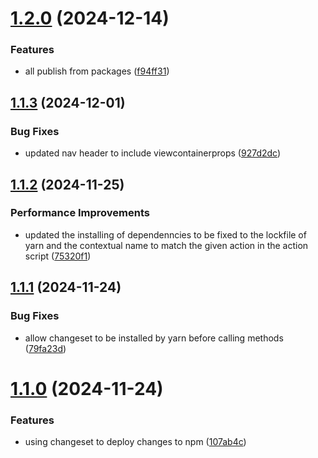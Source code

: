 # [1.2.0](https://github.com/uncoverthefuture-org/uncover-ui/compare/v1.1.3...v1.2.0) (2024-12-14)


### Features

* all publish from packages ([f94ff31](https://github.com/uncoverthefuture-org/uncover-ui/commit/f94ff31b77c6e4b56627a2c6bd863bc3868112a6))



## [1.1.3](https://github.com/uncoverthefuture-org/uncover-ui/compare/v1.1.2...v1.1.3) (2024-12-01)


### Bug Fixes

* updated nav header to include viewcontainerprops ([927d2dc](https://github.com/uncoverthefuture-org/uncover-ui/commit/927d2dcc5afada9d98b940c8112027b73e7bbd74))



## [1.1.2](https://github.com/uncoverthefuture-org/uncover-ui/compare/v1.1.1...v1.1.2) (2024-11-25)


### Performance Improvements

* updated the  installing of dependenncies to be fixed to the lockfile of yarn and the contextual name  to match the given action in the action script ([75320f1](https://github.com/uncoverthefuture-org/uncover-ui/commit/75320f1a1f6be2903a11e1d368f17956ea0b0d69))



## [1.1.1](https://github.com/uncoverthefuture-org/uncover-ui/compare/v1.1.0...v1.1.1) (2024-11-24)


### Bug Fixes

* allow changeset to be installed by yarn before calling methods ([79fa23d](https://github.com/uncoverthefuture-org/uncover-ui/commit/79fa23d64a6573f6c8ab3494b997c26342930ff8))



# [1.1.0](https://github.com/uncoverthefuture-org/uncover-ui/compare/v0.2.7...v1.1.0) (2024-11-24)


### Features

* using changeset to deploy changes to npm ([107ab4c](https://github.com/uncoverthefuture-org/uncover-ui/commit/107ab4c37b687d4ab5c18fb862ee8cac79c050c2))



